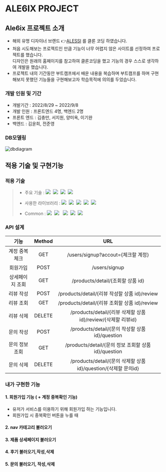 # ALE6IX PROJECT

## Ale6ix 프로젝트 소개

- 해외 유명 디자이너 브랜드 👉[ALESSI](http://alessi.co.kr) 를 클론 코딩 하였습니다.
- 처음 시도해보는 프로젝트인 만큼 기능이 너무 어렵지 않은 사이트를 선정하여 프로젝트를 했습니다. <br/>디자인은 원래의 홈페이지를 참고하여 클론코딩을 했고 기능의 경우 스스로 생각하여 개발을 했습니다.
- 프로젝트 내의 기간동안 부트캠프에서 배운 내용을 복습하며 부트캠프를 하며 구현해보지 못했던 기능들을 구현해보고자 학습목적에 의의를 두었습니다.

### 개발 인원 및 기간

- 개발기간 : 2022/8/29 ~ 2022/9/8
- 개발 인원 : 프론트엔드 4명, 백엔드 2명
- 프론트 엔드 : 김충만, 서지원, 양미옥, 이기완
- 백엔드 : 김윤희, 전준영

### DB모델링

 ![dbdiagram](https://user-images.githubusercontent.com/108918591/189637074-f0625129-197c-4797-b49c-8d292311a169.png)
 
## 적용 기술 및 구현기능

### 적용 기술

> - 주요 기술 : 
<img src = "https://img.shields.io/badge/-JavaScript-%23F7DF1E?style=for-the-badge&logo=JavaScript&logoColor=white"/>&nbsp;
<img src = "https://img.shields.io/badge/-Node.js-%23339933?style=for-the-badge&logo=Node.js&logoColor=white"/>&nbsp;
<img src = "https://img.shields.io/badge/-Express-%23000000?style=for-the-badge&logo=Express&logoColor=white"/>&nbsp;
<img src = "https://img.shields.io/badge/-MySQL-%234479A1?style=for-the-badge&logo=MySQL&logoColor=white"/>&nbsp;
>
> - 사용한 라이브러리 :
<img src = "https://img.shields.io/badge/-typeorm-orange?style=for-the-badge&logo=typeorm&logoColor=white"/>&nbsp;
<img src = "https://img.shields.io/badge/-Nodemon-%2376D04B?style=for-the-badge&logo=Nodemon&logoColor=white"/>&nbsp;
<img src = "https://img.shields.io/badge/-JSON%20Web%20Tokens-%23000000?style=for-the-badge&logo=JSON%20Web%20Tokens&logoColor=white"/>&nbsp;
<img src = "https://img.shields.io/badge/-bcrypt-%23000000?style=for-the-badge"/>&nbsp;
<img src = "https://img.shields.io/badge/-.ENV-%23ECD53F?style=for-the-badge&logo=.ENV&logoColor=black"/> &nbsp;
>
> - Common :
<img src = "https://img.shields.io/badge/-RESTful%20API-%23000000?style=for-the-badge"/>&nbsp;
<img src = "https://img.shields.io/badge/-Postman-%23FF6C37?style=for-the-badge&logo=Postman&logoColor=white"/> &nbsp;
<img src = "https://img.shields.io/badge/-Git-%23F05032?style=for-the-badge&logo=Git&logoColor=white"/>&nbsp;
<img src ="https://img.shields.io/badge/-GitHub-%23181717?style=for-the-badge&logo=GitHub&logoColor=white"/>&nbsp;
<img src = "https://img.shields.io/badge/-Slack-%234A154B?style=for-the-badge&logo=Slack&logoColor=white"/>&nbsp;

### API 설계
|기능|Method|URL|
|:---:|:---:|:---:|
|계정 중복체크|GET|/users/signup?accout={체크할 계정}|
|회원가입|POST|/users/signup|
|상세페이지 조회|GET|/products/detail/{조회할 상품 id}|
|리뷰 작성|POST|/products/detail/{리뷰 작성할 상품 id}/review|
|리뷰 조회|GET|/products/detail/{리뷰 조회할 상품 id}/review|
|리뷰 삭제|DELETE|/products/detail/{리뷰 삭제할 상품 id}/review/{삭제할 리뷰id}|
|문의 작성|POST|/products/detail/{문의 작성할 상품 id}/question|
|문의 정보 조회|GET|/products/detail/{문의 정보 조회할 상품 id}/question|
|문의 삭제|DELETE|/products/detail/{문의 삭제할 상품 id}/question/{삭제할 문의id}|


### 내가 구현한 기능

#### 1. 회원가입 기능 ( + 계정 중복확인 기능)
- 유저가 서비스를 이용하기 위해 회원가입 하는 기능입니다.
- 회원가입 시 중복확인 버튼을 누를 때 

#### 2. nav 카테고리 불러오기

#### 3. 제품 상세페이지 불러오기

#### 4. 후기 불러오기,작성,삭제

#### 5. 문의 불러오기, 작성,삭제
